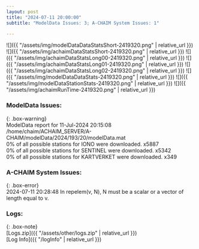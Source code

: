 ```yaml
---
layout: post
title: "2024-07-11 20:00:00"
subtitle: "ModelData Issues: 3; A-CHAIM System Issues: 1"

---
```


![]({{ "/assets/img/modelDataDataStatsShort-2419320.png" | relative_url }})
![]({{ "/assets/img/achaimDataStatsShort-2419320.png" | relative_url }})
![]({{ "/assets/img/achaimDataStatsLong00-2419320.png" | relative_url }})
![]({{ "/assets/img/achaimDataStatsLong01-2419320.png" | relative_url }})
![]({{ "/assets/img/achaimDataStatsLong02-2419320.png" | relative_url }})
![]({{ "/assets/img/modelDataDataStats-2419320.png" | relative_url }})
![]({{ "/assets/img/modelDataStationStats-2419320.png" | relative_url }})
![]({{ "/assets/img/achaimRunTime-2419320.png" | relative_url }})


### ModelData Issues:  
  
{: .box-warning}  
 ModelData report for 11-Jul-2024 20:15:08   
 /home/chaim/ACHAIM_SERVER/A-CHAIM/modelData/2024/193/20/modelData.mat   
 0% of all possible stations for IONO were downloaded. x5887   
 0% of all possible stations for SENTINEL were downloaded. x5342   
 0% of all possible stations for KARTVERKET were downloaded. x349   
  
### A-CHAIM System Issues:  
  
{: .box-error}  
2024-07-11 20:28:48 In repelem(v, N), N must be a scalar or a vector of length equal to v.  

### Logs:  
  
{: .box-note}  
[Logs.zip]({{ "/assets/other/logs.zip" | relative_url }})  
[Log Info]({{ "/logInfo" | relative_url }})  

